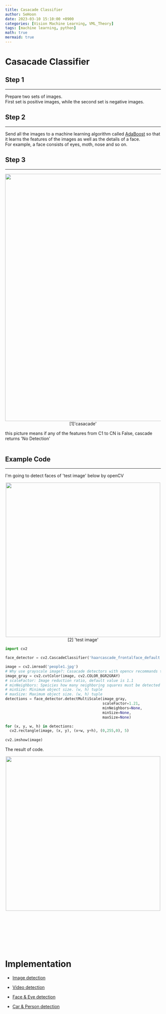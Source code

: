 ```yaml
---
title: Casacade Classifier
author: SeHoon
date: 2023-03-10 15:10:00 +0900
categories: [Vision Machine Learning, VML_Theory]
tags: [machine learning, python]
math: true
mermaid: true
---
```


# Casacade Classifier

## Step 1
---

Prepare two sets of images.<br>
First set is positive images, while the second set is negative images.
## Step 2
---
Send all the images to a machine learning algorithm called [AdaBoost](https://csh970605.github.io/posts/AdaBoost/) so that it learns the features of the images as well as the details of a face.<br>
For example, a face consists of eyes, moth, nose and so on.<br>
## Step 3
---

<center>

<img src="https://user-images.githubusercontent.com/28240052/222949319-922710c1-b41c-4693-927a-01578783d0a6.png" width=800px><br>
[1]'casacade'<br>

</center>

this picture means if any of the features from C1 to CN is False, cascade returns 'No Detection'<br><br>




## Example Code
---

I'm going to detect faces of 'test image' below by openCV
<center>

<img src="https://user-images.githubusercontent.com/28240052/222977717-9ffdbd56-0e14-46a1-9c96-bcc03c7018bb.png" width=500px height=500px><br>
[2] 'test image'

</center>

``` py
import cv2

face_detector = cv2.CascadeClassifier('haarcascade_frontalface_default.xml')

image = cv2.imread('people1.jpg')
# Why use grayscale image?: Casacade detectors with opencv recommands to use grayscale images.
image_gray = cv2.cvtColor(image, cv2.COLOR_BGR2GRAY)
# scaleFactor: Image reduction ratio, default value is 1.1
# minNeighbors: Speicies how many neighboring squares must be detected to set it as the final   detection area. default is 3
# minSize: Minimum object size. (w, h) tuple
# maxSize: Maximum object size. (w, h) tuple
detections = face_detector.detectMultiScale(image_gray,
                                            scaleFactor=1.21,
                                            minNeighbors=None,
                                            minSize=None,
                                            maxSize=None)

for (x, y, w, h) in detections:
  cv2.rectangle(image, (x, y), (x+w, y+h), (0,255,0), 5)
  
cv2.imshow(image)
```
The result of code.
<center>
<img src="https://user-images.githubusercontent.com/28240052/222977716-ab949ff9-f58b-4e02-b265-175fb176379b.png" width=500px height=500px><br>
</center><br><br>

<br><br><br><br>

# Implementation

+ [Image detection](https://github.com/csh970605/Computer-Vision-Masterclass/tree/main/Section%201)<br>

+ [Video detection](https://github.com/csh970605/ComputerVision_AtoZ/tree/main/Section%201)<br>

+ [Face & Eye detection](https://github.com/csh970605/Modern_Computer_Vision/blob/main/OpenCV/16.%20Face%20and%20Eye%20Detection%20with%20Haar%20Cascade%20Classifiers.ipynb)<br>

+ [Car & Person detection](https://github.com/csh970605/Modern_Computer_Vision/blob/main/OpenCV/17.%20Vehicle%20and%20Pedestrian%20Detection.ipynb)<br>

